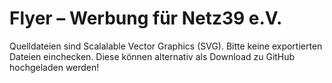 ﻿Flyer – Werbung für Netz39 e.V.
===============================

Quelldateien sind Scalalable Vector Graphics (SVG). Bitte keine 
exportierten Dateien einchecken. Diese können alternativ als Download zu 
GitHub hochgeladen werden!
